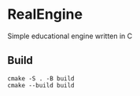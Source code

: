 # RealEngine
Simple educational engine written in C


## Build
```
cmake -S . -B build
cmake --build build
```
